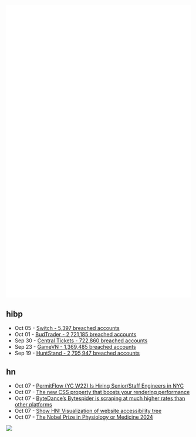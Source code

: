 ![Metrics](https://raw.githubusercontent.com/phixion/phixion/master/metrics.svg)

## hibp

<!--
for https://github.com/phixion/phixion/blob/main/.github/workflows/feeds.yml
-->
<!--START_SECTION:haveibeenpwnd-->
- Oct 05 - [Switch - 5,397 breached accounts](https://haveibeenpwned.com/PwnedWebsites#Switch)
- Oct 01 - [BudTrader - 2,721,185 breached accounts](https://haveibeenpwned.com/PwnedWebsites#BudTrader)
- Sep 30 - [Central Tickets - 722,860 breached accounts](https://haveibeenpwned.com/PwnedWebsites#CentralTickets)
- Sep 23 - [GameVN - 1,369,485 breached accounts](https://haveibeenpwned.com/PwnedWebsites#GameVN)
- Sep 19 - [HuntStand - 2,795,947 breached accounts](https://haveibeenpwned.com/PwnedWebsites#HuntStand)
<!--END_SECTION:haveibeenpwnd-->

## hn

<!--
for https://github.com/phixion/phixion/blob/main/.github/workflows/feeds.yml
-->
<!--START_SECTION:hn-->
- Oct 07 - [PermitFlow (YC W22) Is Hiring Senior/Staff Engineers in NYC](https://jobs.ashbyhq.com/permitflow?departmentId=d33195eb-8978-4439-abc6-5a8a072de808)
- Oct 07 - [The new CSS property that boosts your rendering performance](https://web.dev/articles/content-visibility)
- Oct 07 - [ByteDance’s Bytespider is scraping at much higher rates than other platforms](https://fortune.com/2024/10/03/bytedance-tiktok-bytespider-scraper-bot/)
- Oct 07 - [Show HN: Visualization of website accessibility tree](https://chromewebstore.google.com/detail/aria-devtools/dneemiigcbbgbdjlcdjjnianlikimpck)
- Oct 07 - [The Nobel Prize in Physiology or Medicine 2024](https://www.nobelprize.org/prizes/medicine/2024/summary/)
<!--END_SECTION:hn-->

<!--
for https://yhype.me
-->
![](https://hit.yhype.me/github/profile?user_id=13013670)
